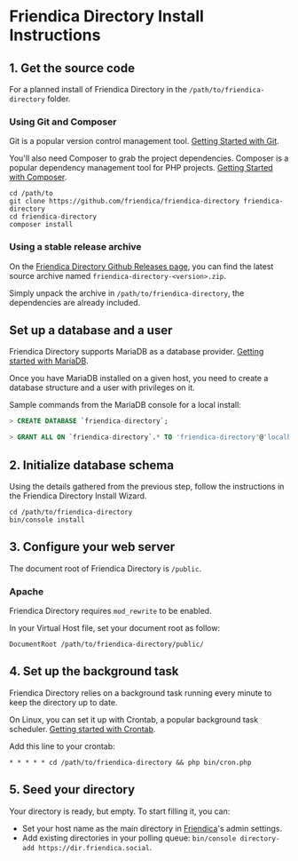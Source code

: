 # Friendica Directory Install Instructions

## 1. Get the source code

For a planned install of Friendica Directory in the `/path/to/friendica-directory` folder.

### Using Git and Composer

Git is a popular version control management tool.
[Getting Started with Git](https://git-scm.com/book/en/v2/Getting-Started-Installing-Git).

You'll also need Composer to grab the project dependencies.
Composer is a popular dependency management tool for PHP projects.
[Getting Started with Composer](https://getcomposer.org/doc/00-intro.md).

```
cd /path/to
git clone https://github.com/friendica/friendica-directory friendica-directory
cd friendica-directory
composer install
```

### Using a stable release archive

On the [Friendica Directory Github Releases page](https://github.com/friendica/friendica-directory/releases), you can find the latest source archive named `friendica-directory-<version>.zip`.

Simply unpack the archive in `/path/to/friendica-directory`, the dependencies are already included.

## Set up a database and a user

Friendica Directory supports MariaDB as a database provider. [Getting started with MariaDB](https://mariadb.com/get-started-with-mariadb/).

Once you have MariaDB installed on a given host, you need to create a database structure and a user with privileges on it.

Sample commands from the MariaDB console for a local install:
```sql
> CREATE DATABASE `friendica-directory`;

> GRANT ALL ON `friendica-directory`.* TO 'friendica-directory'@'localhost' IDENTIFIED BY "password";
```

## 2. Initialize database schema

Using the details gathered from the previous step, follow the instructions in the Friendica Directory Install Wizard.

```
cd /path/to/friendica-directory
bin/console install
```

## 3. Configure your web server

The document root of Friendica Directory is `/public`.

### Apache

Friendica Directory requires `mod_rewrite` to be enabled.

In your Virtual Host file, set your document root as follow:

```
DocumentRoot /path/to/friendica-directory/public/
```

## 4. Set up the background task

Friendica Directory relies on a background task running every minute to keep the directory up to date.

On Linux, you can set it up with Crontab, a popular background task scheduler. [Getting started with Crontab](http://www.adminschoice.com/crontab-quick-reference).

Add this line to your crontab:
```
* * * * * cd /path/to/friendica-directory && php bin/cron.php
```

## 5. Seed your directory

Your directory is ready, but empty. To start filling it, you can:
- Set your host name as the main directory in [Friendica](https://github.com/friendica/friendica)'s admin settings.
- Add existing directories in your polling queue: `bin/console directory-add https://dir.friendica.social`.
